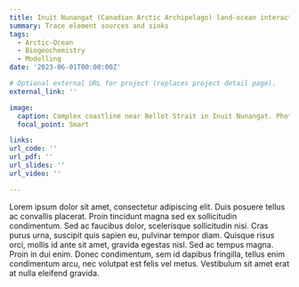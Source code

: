 ```yaml
---
title: Inuit Nunangat (Canadian Arctic Archipelago) land-ocean interactions
summary: Trace element sources and sinks
tags:
  - Arctic-Ocean
  - Biogeochemistry
  - Modelling
date: '2023-06-01T00:00:00Z'

# Optional external URL for project (replaces project detail page).
external_link: ''

image:
  caption: Complex coastline near Bellot Strait in Inuit Nunangat. Photo by Birgit Rogalla.
  focal_point: Smart

links:
url_code: ''
url_pdf: ''
url_slides: ''
url_video: ''

---
```


Lorem ipsum dolor sit amet, consectetur adipiscing elit. Duis posuere tellus ac convallis placerat. Proin tincidunt magna sed ex sollicitudin condimentum. Sed ac faucibus dolor, scelerisque sollicitudin nisi. Cras purus urna, suscipit quis sapien eu, pulvinar tempor diam. Quisque risus orci, mollis id ante sit amet, gravida egestas nisl. Sed ac tempus magna. Proin in dui enim. Donec condimentum, sem id dapibus fringilla, tellus enim condimentum arcu, nec volutpat est felis vel metus. Vestibulum sit amet erat at nulla eleifend gravida.

